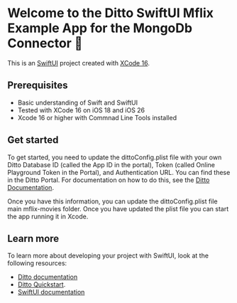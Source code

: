 # Welcome to the Ditto SwiftUI Mflix Example App for the MongoDb Connector 👋

This is an [SwiftUI](https://developer.apple.com/documentation/swiftui) project created with [XCode 16](https://developer.apple.com/documentation/xcode).

## Prerequisites
- Basic understanding of Swift and SwiftUI 
- Tested with XCode 16 on iOS 18 and iOS 26 
- Xcode 16 or higher with Commnad Line Tools installed

## Get started
To get started, you need to update the dittoConfig.plist file with your own Ditto Database ID (called the App ID in the portal), Token (called Online Playground Token in the Portal), and Authentication URL.  You can find these in the Ditto Portal.  For documentation on how to do this, see the [Ditto Documentation](https://docs.ditto.live/cloud/portal/getting-sdk-connection-details).

Once you have this information, you can update the dittoConfig.plist file main mflix-movies folder.  Once you have updated the plist file you can start the app running it in Xcode. 

## Learn more
To learn more about developing your project with SwiftUI, look at the following resources:

- [Ditto documentation](https://docs.ditto.live/sdk/latest/install-guides/swift)
- [Ditto Quickstart](https://docs.ditto.live/sdk/latest/quickstarts/swift).
- [SwiftUI documentation](https://developer.apple.com/documentation/swiftui)
